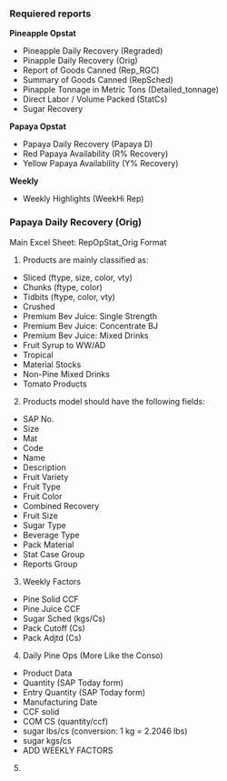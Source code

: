 
### Requiered reports
**Pineapple Opstat**
  - Pineapple Daily Recovery (Regraded)
  - Pinapple Daily Recovery (Orig)
  - Report of Goods Canned (Rep_RGC)
  - Summary of Goods Canned (RepSched)
  - Pinapple Tonnage in Metric Tons (Detailed_tonnage)
  - Direct Labor / Volume Packed (StatCs)
  - Sugar Recovery
  
**Papaya Opstat**
  - Papaya Daily Recovery (Papaya D)
  - Red Papaya Availability (R% Recovery)
  - Yellow Papaya Availability (Y% Recovery)  
 
**Weekly**
  - Weekly Highlights (WeekHi Rep)

### Papaya Daily Recovery (Orig)
Main Excel Sheet: RepOpStat_Orig Format
1. Products are mainly classified as:
  - Sliced (ftype, size, color, vty)
  - Chunks (ftype, color)
  - Tidbits (ftype, color, vty)
  - Crushed
  - Premium Bev Juice: Single Strength
  - Premium Bev Juice: Concentrate BJ
  - Premium Bev Juice: Mixed Drinks
  - Fruit Syrup to WW/AD
  - Tropical
  - Material Stocks
  - Non-Pine Mixed Drinks
  - Tomato Products

2. Products model should have the following fields:
  - SAP No.
  - Size
  - Mat
  - Code
  - Name
  - Description
  - Fruit Variety
  - Fruit Type
  - Fruit Color
  - Combined Recovery
  - Fruit Size
  - Sugar Type
  - Beverage Type
  - Pack Material
  - Stat Case Group
  - Reports Group

3. Weekly Factors
  - Pine Solid CCF
  - Pine Juice CCF
  - Sugar Sched (kgs/Cs)
  - Pack Cutoff (Cs)
  - Pack Adjtd (Cs)

4. Daily Pine Ops (More Like the Conso)
  - Product Data
  - Quantity (SAP Today form)
  - Entry Quantity (SAP Today form)
  - Manufacturing Date
  - CCF solid
  - COM CS (quantity/ccf)
  - sugar lbs/cs (conversion: 1 kg = 2.2046 lbs)
  - sugar kgs/cs
  - ADD WEEKLY FACTORS
  
5. 
  
  
  
